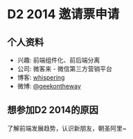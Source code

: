 # D2 2014 邀请票申请

## 个人资料

- 兴趣: 前端组件化、前后端分离
- 公司: 微客来 - 微信第三方营销平台
- 博客: [whispering](http://www.whispering.co) 
- 微博: [@geekontheway](http://weibo.com/geekontheway/) 


## 想参加D2 2014的原因

了解前端发展趋势，认识新朋友，朝圣阿里~
